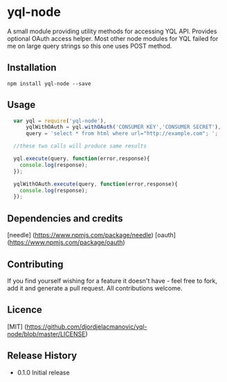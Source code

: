 yql-node
=========

A small module providing utility methods for accessing YQL API. Provides optional OAuth access helper.
Most other node modules for YQL failed for me on large query strings so this one uses POST method.

## Installation

` npm install yql-node --save `

## Usage
```javascript
  var yql = require('yql-node'),
      yqlWithOAuth = yql.withOAuth('CONSUMER KEY','CONSUMER SECRET'),
      query = 'select * from html where url="http://example.com"; ';

  //these two calls will produce same results

  yql.execute(query, function(error,response){
    console.log(response);
  });

  yqlWithOAuth.execute(query, function(error,response){
    console.log(response);
  });
```
## Dependencies and credits

[needle] (https://www.npmjs.com/package/needle)
[oauth]  (https://www.npmjs.com/package/oauth)

## Contributing

If you find yourself wishing for a feature it doesn't have - feel free to fork, add it and generate a pull request.
All contributions welcome.

## Licence

[MIT] (https://github.com/djordjelacmanovic/yql-node/blob/master/LICENSE)

## Release History

* 0.1.0 Initial release

